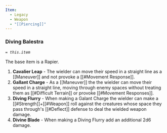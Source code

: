 ```yaml
---
Item:
  - Legacy
  - Weapon
  - "[[Piercing]]"
---
```

### Diving Balestra
_`= this.item`_ 

The base item is a Rapier.

1. **Cavalier Leap** - The wielder can move their speed in a straight line as a [[Maneuver]] and not provoke a [[#Movement Response]].
2. **Gallant Charge** - As a [[Maneuver]] the the wielder can move their speed in a straight line, moving through enemy spaces without treating them as [[#Difficult Terrain]] or provoke [[#Movement Responses]].
3. **Diving Flurry** - When making a Galant Charge the wielder can make a [[#Strength]]+[[#Weapon]] roll against the creatures whose space they pass through's [[#Deflect]] defense to deal the wielded weapon damage.
4. **Divine Blade** - When making a Diving Flurry add an additional 2d6 damage.